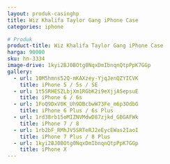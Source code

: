 ```yaml
---
layout: produk-casinghp
title: Wiz Khalifa Taylor Gang iPhone Case
categories: iphone

# Produk
product-title: Wiz Khalifa Taylor Gang iPhone Case
harga: 90000
sku: hn-3334
image-drive: 1kyi2BJ0BOtg0NqxDmIbnqnQtpPpK7GGp
gallery:
  - url: 10M5hmns52Q-mKAXzey-YjqJenQZYICVK
    title: iPhone 5 / 5s / SE
  - url: 1t5SRHESZLbjXm1RGbK2i9eXjjASepsuE
    title: iPhone 6 / 6s
  - url: 1FoQ9DxV0K_Uh9DBcbwW73Fe_m6p3OdbG
    title: iPhone 6 Plus / 6s Plus
  - url: 1rd38rb15oMIZNVMdwD87zjkd_GBGAFWk
    title: iPhone 7 / 8
  - url: 1rb2bF_RMhJV5SRTeRJ2eEycEWas2IaoI
    title: iPhone 7 Plus / 8 Plus
  - url: 1kyi2BJ0BOtg0NqxDmIbnqnQtpPpK7GGp
    title: iPhone X
---
```

